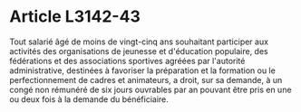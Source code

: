 # Article L3142-43

Tout salarié âgé de moins de vingt-cinq ans souhaitant participer aux activités des organisations de jeunesse et d'éducation populaire, des fédérations et des associations sportives agréées par l'autorité administrative, destinées à favoriser la préparation et la formation ou le perfectionnement de cadres et animateurs, a droit, sur sa demande, à un congé non rémunéré de six jours ouvrables par an pouvant être pris en une ou deux fois à la demande du bénéficiaire.